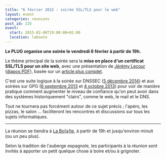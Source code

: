 ```yaml
---
title: "6 février 2015 : soirée SSL/TLS pour le web"
layout: event
categories: reunions
post_id: 225
event:
  start: 2015-02-06T19:00:00+01:00
  location: laboate
---
```


**Le PLUG organise une soirée le vendredi 6 février à partir de 19h.**

Le thème principal de la soirée sera la **mise en place d'un certificat SSL/TLS pour un site web**, avec une présentation de [Jérémy Lecour](https://twitter.com/jlecour) ([diapos PDF](/pub/SSLTLS-jlecour-20150206.pdf)), basée sur un [article plus complet](http://jlecour.github.io/ssl-gandi-nginx-debian "Un guide pour configurer un certificat SSL (Gandi) pour Nginx").

C'est une suite logique à la soirée sur DNSSEC ([5 décembre 2014](/reunions/5-decembre-2014/)) et aux soirées sur GPG ([6 septembre 2013](/reunions/6-septembre-2013/) et [4 octobre 2013](/reunions/4-octobre-2013/)) pour voir de manière pratique comment augmenter le niveau de confiance qu'on peut avoir dans des systèmes historiquement "clairs", comme le web, le mail et le DNS.

Tout ne tournera pas forcément autour de ce sujet précis ; l'apéro, les pizzas, le salon … faciliteront les rencontres et discussions sur tous les sujets informatiques.

----

La réunion se tiendra à [La Bo\[a\]te](http://laboate.com/), à partir de 19h et jusqu'environ minuit (ou un peu plus).

Selon la tradition de l'auberge espagnole, les participants à la réunion sont invités à apporter un petit quelque chose à boire et/ou à grignoter.